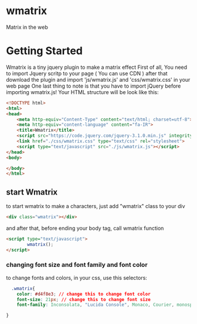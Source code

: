 # wmatrix
Matrix in the web
# Getting Started
Wmatrix is a tiny jquery plugin to make a matrix effect
First of all, You need to import Jquery scritp to your page ( You can use CDN )
after that download the plugin and import 'js/wmatrix.js' and 'css/wmatrix.css' in your web page
One last thing to note is that you have to import jQuery before importing wmatrix.js! 
Your HTML structure will be look like this:
```html
<!DOCTYPE html>
<html>
<head>
	<meta http-equiv="Content-Type" content="text/html; charset=utf-8">
	<meta http-equiv="content-language" content="fa-IR">
	<title>Wmatrix</title>
	<script src="https://code.jquery.com/jquery-3.1.0.min.js" integrity="sha256-cCueBR6CsyA4/9szpPfrX3s49M9vUU5BgtiJj06wt/s=" crossorigin="anonymous"></script>
	<link href="./css/wmatrix.css" type="text/css" rel="stylesheet">
	<script type="text/javascript" src="./js/wmatrix.js"></script>
</head>
<body>

</body>
</html>
```
## start Wmatrix
to start wmatrix to make a characters, just add "wmatrix" class to your div
```html
<div class="wmatrix"></div>
```
and after that, before ending your body tag, call wmatrix function
```html
<script type="text/javascript">
		wmatrix();
</script>
```

### changing font size and font family and font color

to change fonts and colors, in your css, use this selectors:
```css
  .wmatrix{
    color: #d4f8e3; // change this to change font color
    font-size: 21px; // change this to change font size
    font-family: Inconsolata, "Lucida Console", Monaco, Courier, monospace; // change this to change font family

}
```
